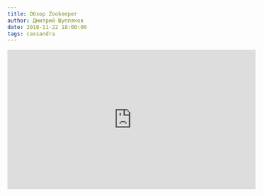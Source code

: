 ```yaml
---
title: Обзор Zookeeper
author: Дмитрий Шупляков
date: 2018-11-22 18:00:00
tags: cassandra
---
```


<iframe width="560" height="315" src="https://www.youtube.com/embed/PgTpvzv8xp0" frameborder="0" allow="accelerometer; autoplay; encrypted-media; gyroscope; picture-in-picture" allowfullscreen></iframe>

<!-- more -->


